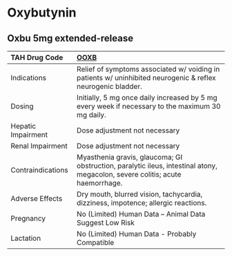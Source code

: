 # Oxybutynin

## Oxbu 5mg extended-release

| TAH Drug Code      | [**OOXB**](https://www.tahsda.org.tw/drugs/hissearch.php?drug_code=OOXB)                                                      |
|:-------------------|:------------------------------------------------------------------------------------------------------------------------------|
| Indications        | Relief of symptoms associated w/ voiding in patients w/ uninhibited neurogenic & reflex neurogenic bladder.                   |
| Dosing             | Initially, 5 mg once daily increased by 5 mg every week if necessary to the maximum 30 mg daily.                              |
| Hepatic Impairment | Dose adjustment not necessary                                                                                                 |
| Renal Impairment   | Dose adjustment not necessary                                                                                                 |
| Contraindications  | Myasthenia gravis, glaucoma; GI obstruction, paralytic ileus, intestinal atony, megacolon, severe colitis; acute haemorrhage. |
| Adverse Effects    | Dry mouth, blurred vision, tachycardia, dizziness, impotence; allergic reactions.                                             |
| Pregnancy          | No (Limited) Human Data – Animal Data Suggest Low Risk                                                                        |
| Lactation          | No (Limited) Human Data - Probably Compatible                                                                                 |

